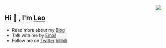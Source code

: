<img align="right" src="https://github-readme-stats.vercel.app/api/top-langs/?username=wangrunlin&layout=compact" />

## Hi 👋 , I'm [Leo](https://wangrunlin.com/)

- Read more about my [Blog](https://wangrunlin.com/blog)
- Talk with me by [Email](mailto:leo@wangrunlin.com)
- Follow me on [Twitter](https://twitter.com/Leo36363824) [bilibili](https://space.bilibili.com/294989861)
